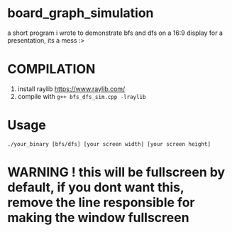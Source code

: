 # board_graph_simulation
a short program i wrote to demonstrate bfs and dfs on a 16:9 display for a presentation, its a mess :>
# COMPILATION
1. install raylib https://www.raylib.com/
2. compile with ```g++ bfs_dfs_sim.cpp -lraylib```
# Usage
```./your_binary [bfs/dfs] [your screen width] [your screen height]```
# WARNING ! this will be fullscreen by default, if you dont want this, remove the line responsible for making the window fullscreen
